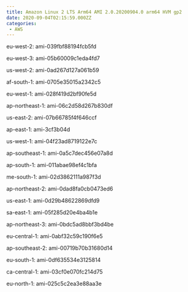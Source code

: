 ```yaml
---
title: Amazon Linux 2 LTS Arm64 AMI 2.0.20200904.0 arm64 HVM gp2
date: 2020-09-04T02:15:59.000ZZ
categories:
 - AWS
---
```


eu-west-2: ami-039fbf88194fcb5fd

eu-west-3: ami-05b60009c1eda4fd7

us-west-2: ami-0ad267d127a061b59

af-south-1: ami-0705e35015a2342c5

eu-west-1: ami-028f419d2bf90fe5d

ap-northeast-1: ami-06c2d58d267b830df

us-east-2: ami-07b66785f4f646ccf

ap-east-1: ami-3cf3b04d

us-west-1: ami-04f23ad8719122e7c

ap-southeast-1: ami-0a5c7dec456e07a8d

ap-south-1: ami-011abae98ef4c1bfa

me-south-1: ami-02d3862111a987f3d

ap-northeast-2: ami-0dad8fa0cb0473ed6

us-east-1: ami-0d29b48622869dfd9

sa-east-1: ami-05f285d20e4ba4b1e

ap-northeast-3: ami-0bdc5ad8bbf3bd4be

eu-central-1: ami-0abf32c59c190f6e5

ap-southeast-2: ami-00719b70b31680d14

eu-south-1: ami-0df635534e3125814

ca-central-1: ami-03cf0e070fc214d75

eu-north-1: ami-025c5c2ea3e88aa3e


